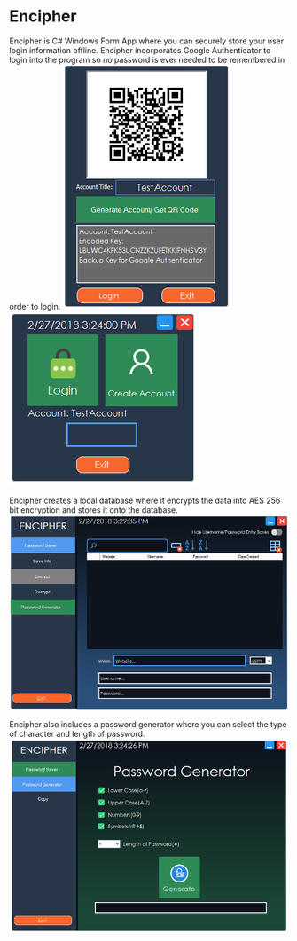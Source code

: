 # Encipher
Encipher is C# Windows Form App where you can securely store your user login information offline. Encipher incorporates 
Google Authenticator to login into the program so no password is ever needed to be remembered in order to login.
![alt text](https://github.com/Psifer/Encipher/blob/master/PasswordSaver/EncipherImages/encipher%20createaccount%20page.png)![alt text](https://github.com/Psifer/Encipher/blob/master/PasswordSaver/EncipherImages/encipher%20login%20page.png)

Encipher creates a local database where it encrypts the data into AES 256 bit encryption and stores it onto the database.
![alt text](https://github.com/Psifer/Encipher/blob/master/PasswordSaver/EncipherImages/encipher%20passSaver%20page.png)

Encipher also includes a password generator where you can select the type of character and length of password.
![alt text](https://github.com/Psifer/Encipher/blob/master/PasswordSaver/EncipherImages/encipher%20pasgen%20page.png)
